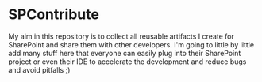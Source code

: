 # SPContribute
My aim in this repository is to collect all reusable artifacts I create for SharePoint and share them with other developers. I'm going to little by little add many stuff here that everyone can easily plug into their SharePoint project or even their IDE to accelerate the development and reduce bugs and avoid pitfalls ;)
